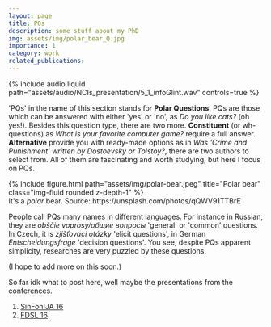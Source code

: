 ```yaml
---
layout: page
title: PQs
description: some stuff about my PhD
img: assets/img/polar_bear_Q.jpg
importance: 1
category: work
related_publications: 
---
```


{% include audio.liquid path="assets/audio/NCIs_presentation/5_1_infoGlint.wav" controls=true %}

'PQs' in the name of this section stands for **Polar Questions**. PQs are those which can be answered with either 'yes' or 'no', as *Do you like cats?* (oh yes!). Besides this question type, there are two more. **Constituent** (or wh-questions) as *What is your favorite computer game?* require a full answer. **Alternative** provide you with ready-made options as in *Was 'Crime and Punishment' written by Dostoevsky or Tolstoy?*, there are two authors to select from. All of them are fascinating and worth studying, but here I focus on PQs. 

<div class="row">
    <div class="col-sm mt-3 mt-md-0">
        {% include figure.html path="assets/img/polar-bear.jpeg" title="Polar bear" class="img-fluid rounded z-depth-1" %}
    </div>
</div>
<div class="caption">
    It's a <i>polar</i> bear. Source: https://unsplash.com/photos/qQWV91TTBrE
</div>

People call PQs many names in different languages. For instance in Russian, they are *obščie voprosy/общие вопросы* 'general' or 'common' questions. In Czech, it is *zjišťovací otázky* 'elicit questions', in German *Entscheidungsfrage* 'decision questions'. You see, despite PQs apparent simplicity, researches are very puzzled by these questions.  

(I hope to add more on this soon.)

So far idk what to post here, well maybe the presentations from the conferences.

1. <a href="https://mariaonoeva.github.io/assets/pdf/SinFonIJA16_MO_RS_RuNegPQs.pdf" target="_blank">SinFonIJA 16</a>
2. <a href="https://mariaonoeva.github.io/assets/pdf/FDSL16_RuNPQs_Onoeva_Simik.pdf" target="_blank">FDSL 16</a>